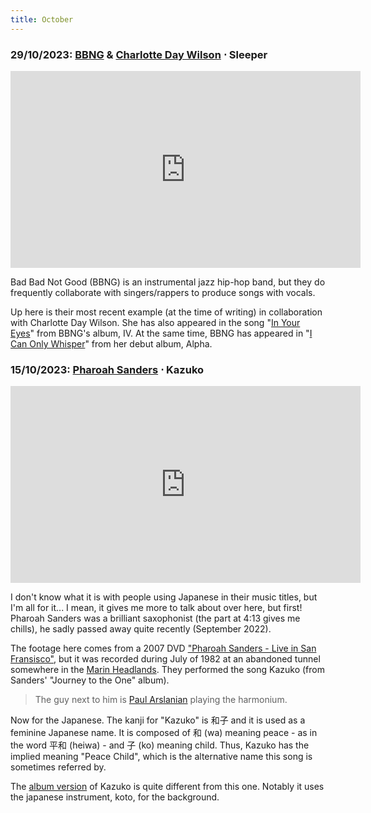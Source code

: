 ```yaml
---
title: October
---
```

### **29/10/2023**: [BBNG](https://www.pharoahsanders.com/) & [Charlotte Day Wilson](https://charlottedaywilson.com/) ⋅ Sleeper
<iframe src="https://www.youtube.com/embed/7iS0fawNZZ0" width="560" height="315" title="A YouTube video" frameborder="0" allowfullscreen></iframe>

Bad Bad Not Good (BBNG) is an instrumental jazz hip-hop band, but they do frequently collaborate with singers/rappers to produce songs with vocals. 

Up here is their most recent example (at the time of writing) in collaboration with Charlotte Day Wilson. She has also appeared in the song "[In Your Eyes](https://www.youtube.com/watch?v=-PCauQozne0)" from BBNG's album, IV. At the same time, BBNG has appeared in "[I Can Only Whisper](https://www.youtube.com/watch?v=d4AAXcxEX9g)" from her debut album, Alpha. 

### **15/10/2023**: [Pharoah Sanders](https://www.pharoahsanders.com/) ⋅ Kazuko
<iframe src="https://www.youtube.com/embed/Y7EGQzn8e1k" width="560" height="315" title="A YouTube video" frameborder="0" allowfullscreen></iframe>

I don't know what it is with people using Japanese in their music titles, but I'm all for it... I mean, it gives me more to talk about over here, but first! Pharoah Sanders was a brilliant saxophonist (the part at 4:13 gives me chills), he sadly passed away quite recently (September 2022). 

The footage here comes from a 2007 DVD ["Pharoah Sanders - Live in San Fransisco"](https://www.discogs.com/release/5407319-Pharoah-Sanders-Live-In-San-Francisco), but it was recorded during July of 1982 at an abandoned tunnel somewhere in the [Marin Headlands](https://www.google.com/maps/search/marin+headlands/@37.8263368,-122.4998612,20.33z?entry=ttu). They performed the song Kazuko (from Sanders' "Journey to the One" album).

> The guy next to him is [Paul Arslanian](https://www.youtube.com/@paularslanian7570/featured) playing the harmonium. 

Now for the Japanese. The kanji for "Kazuko" is 和子 and it is used as a feminine Japanese name. It is composed of 和 (wa) meaning peace - as in the word 平和 (heiwa) - and 子 (ko) meaning child. Thus, Kazuko has the implied meaning "Peace Child", which is the alternative name this song is sometimes referred by.   

The [album version](https://www.youtube.com/watch?v=VOpmtFoZWjA) of Kazuko is quite different from this one. Notably it uses the japanese instrument, koto, for the background. 

